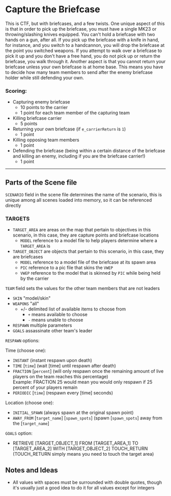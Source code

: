 # Capture the Briefcase

This is CTF, but with briefcases, and a few twists.  One unique aspect of this is that in order to pick up the briefcase, you must have a single MK23 or throwing/slashing knives equipped.  You can't hold a briefcase with two hands on a gun, after all.  If you pick up the briefcase with a knife in hand, for instance, and you switch to a handcannon, you will drop the briefcase at the point you switched weapons.  If you attempt to walk over a briefcase to pick it up and you don't have a free hand, you do not pick up or return the briefcase, you walk through it.  Another aspect is that you cannot return your briefcase unless your own briefcase is at home base.  This means you have to decide how many team members to send after the enemy briefcase holder while still defending your own.

### Scoring:

* Capturing enemy briefcase
    * 10 points to the carrier
    * 1 point for each team member of the capturing team
* Killing briefcase carrier
    * 5 points
* Returning your own briefcase (if `e_carrierReturn` is `1`)
    * 1 point
* Killing opposing team members
    * 1 point
* Defending the briefcase (being within a certain distance of the briefcase and killing an enemy, including if you are the briefcase carrier!)
    * 1 point

---

## Parts of the Scene file

`SCENARIO` field in the scene file determines the name of the scenario, this is unique among all scenes loaded into memory, so it can be referenced directly

### TARGETS
* `TARGET_AREA` are areas on the map that pertain to objectives in this scenario, in this case, they are capture points and briefcase locations
    * `MODEL` reference to a model file to help players determine where a `TARGET_AREA` is
* `TARGET_OBJECT` are objects that pertain to this scenario, in this case, they are briefcases
    * `MODEL` reference to a model file of the briefcase at its spawn area
    * `PIC` reference to a pic file that skins the `VWEP`
    * `VWEP` reference to the model that is skinned by `PIC` while being held by the carrier

`TEAM` field sets the values for the other team members that are not leaders
* `SKIN` "model/skin"
* `WEAPONS` "all"
    * +/- delimited list of available items to choose from
        * `+` means available to choose
        * `-` means unable to choose
* `RESPAWN` multiple parameters
* `GOALS` assassinate other team's leader

`RESPAWN` options:

Time (choose one):
* `INSTANT` (instant respawn upon death)
* `TIME` [`time`] (wait [time] until respawn after death)
* `FRACTION` [`percent`] (will only respawn once the remaining amount of live players on the team reaches this percentage)  
Example: FRACTION 25 would mean you would only respawn if 25 percent of your players remain
* `PERIODIC` [`time`] (respawn every [time] seconds)

Location (choose one):
* `INITIAL_SPAWN` (always spawn at the original spawn point)
* `AWAY_FROM` [`target_name`] [`spawn_spots`] (spawn [`spawn_spots`] away from the [`target_name`]

`GOALS` option:
* RETRIEVE [TARGET_OBJECT_1] FROM [TARGET_AREA_1] TO [TARGET_AREA_2] WITH [TARGET_OBJECT_2] TOUCH_RETURN (TOUCH_RETURN simply means you need to touch the target area)


## Notes and Ideas

* All values with spaces must be surrounded with double quotes, though it's usually just a good idea to do it for all values except for integers